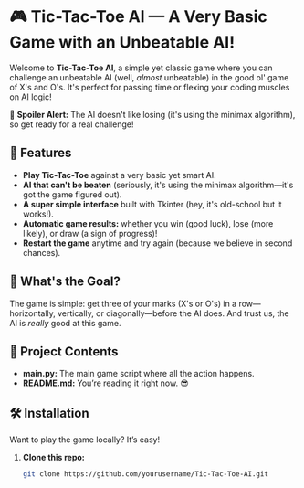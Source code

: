 # 🎮 Tic-Tac-Toe AI — A Very Basic Game with an Unbeatable AI!

Welcome to **Tic-Tac-Toe AI**, a simple yet classic game where you can challenge an unbeatable AI (well, *almost* unbeatable) in the good ol' game of X's and O's. It's perfect for passing time or flexing your coding muscles on AI logic!

🤖 **Spoiler Alert:** The AI doesn't like losing (it's using the minimax algorithm), so get ready for a real challenge!

## 🚀 Features
- **Play Tic-Tac-Toe** against a very basic yet smart AI.
- **AI that can't be beaten** (seriously, it's using the minimax algorithm—it's got the game figured out).
- **A super simple interface** built with Tkinter (hey, it's old-school but it works!).
- **Automatic game results:** whether you win (good luck), lose (more likely), or draw (a sign of progress)!
- **Restart the game** anytime and try again (because we believe in second chances).

## 🎯 What's the Goal?
The game is simple: get three of your marks (X's or O's) in a row—horizontally, vertically, or diagonally—before the AI does. And trust us, the AI is *really* good at this game.

## 📂 Project Contents
- **main.py:** The main game script where all the action happens.
- **README.md:** You’re reading it right now. 😎

## 🛠️ Installation

Want to play the game locally? It’s easy!

1. **Clone this repo:**
   ```bash
   git clone https://github.com/yourusername/Tic-Tac-Toe-AI.git
